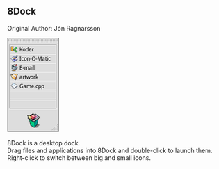 ## 8Dock
Original Author: Jón Ragnarsson  

![8Dock screenshot](8dock.png)

8Dock is a desktop dock.   
Drag files and applications into 8Dock and double-click to launch them.   
Right-click to switch between big and small icons.

